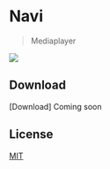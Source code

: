 # Navi
> Mediaplayer

![](https://i.imgur.com/Lcqxgjc.png)

## Download

[Download] Coming soon

## License

[MIT](LICENSE)
